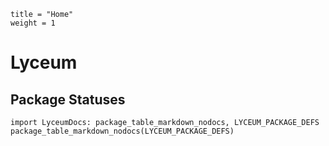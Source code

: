 ```@cfg
title = "Home"
weight = 1
```

# Lyceum

## Package Statuses

```@eval
import LyceumDocs: package_table_markdown_nodocs, LYCEUM_PACKAGE_DEFS
package_table_markdown_nodocs(LYCEUM_PACKAGE_DEFS)
```